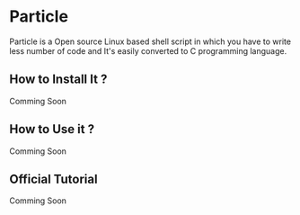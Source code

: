 # Particle
 Particle is a Open source Linux based shell script in which you have to write less number of code and It's easily converted to C programming language. 
 
 ## How to Install It ?
 
 Comming Soon
 
 ## How to Use it ?
 
 Comming Soon
 
 ## Official Tutorial
 
 Comming Soon
 
